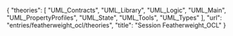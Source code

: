 {
    "theories": [
        "UML_Contracts",
        "UML_Library",
        "UML_Logic",
        "UML_Main",
        "UML_PropertyProfiles",
        "UML_State",
        "UML_Tools",
        "UML_Types"
    ],
    "url": "entries/featherweight_ocl/theories",
    "title": "Session Featherweight_OCL"
}